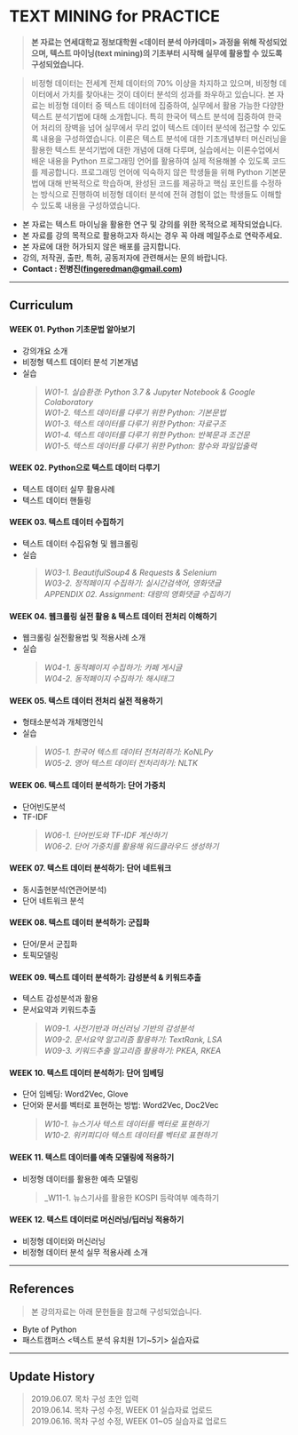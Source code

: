 # TEXT MINING for PRACTICE 

> **본 자료는 연세대학교 정보대학원 <데이터 분석 아카데미> 과정을 위해 작성되었으며, 텍스트 마이닝(text mining)의 기초부터 시작해 실무에 활용할 수 있도록 구성되었습니다.**

> 비정형 데이터는 전세계 전체 데이터의 70% 이상을 차지하고 있으며, 비정형 데이터에서 가치를 찾아내는 것이 데이터 분석의 성과를 좌우하고 있습니다. 본 자료는 비정형 데이터 중 텍스트 데이터에 집중하여, 실무에서 활용 가능한 다양한 텍스트 분석기법에 대해 소개합니다. 특히 한국어 텍스트 분석에 집중하여 한국어 처리의 장벽을 넘어 실무에서 무리 없이 텍스트 데이터 분석에 접근할 수 있도록 내용을 구성하였습니다. 이론은 텍스트 분석에 대한 기초개념부터 머신러닝을 활용한 텍스트 분석기법에 대한 개념에 대해 다루며, 실습에서는 이론수업에서 배운 내용을 Python 프로그래밍 언어를 활용하여 실제 적용해볼 수 있도록 코드를 제공합니다. 프로그래밍 언어에 익숙하지 않은 학생들을 위해 Python 기본문법에 대해 반복적으로 학습하며, 완성된 코드를 제공하고 핵심 포인트를 수정하는 방식으로 진행하여 비정형 데이터 분석에 전혀 경험이 없는 학생들도 이해할 수 있도록 내용을 구성하였습니다.

- 본 자료는 텍스트 마이닝을 활용한 연구 및 강의를 위한 목적으로 제작되었습니다.
- 본 자료를 강의 목적으로 활용하고자 하시는 경우 꼭 아래 메일주소로 연락주세요.
- 본 자료에 대한 허가되지 않은 배포를 금지합니다.
- 강의, 저작권, 출판, 특허, 공동저자에 관련해서는 문의 바랍니다.
- **Contact : 전병진(fingeredman@gmail.com)**

---
## Curriculum

#### WEEK 01. Python 기초문법 알아보기
- 강의개요 소개
- 비정형 텍스트 데이터 분석 기본개념
- 실습  
  > _W01-1. 실습환경: Python 3.7 & Jupyter Notebook & Google Colaboratory_  
  > _W01-2. 텍스트 데이터를 다루기 위한 Python: 기본문법_  
  > _W01-3. 텍스트 데이터를 다루기 위한 Python: 자료구조_  
  > _W01-4. 텍스트 데이터를 다루기 위한 Python: 반복문과 조건문_  
  > _W01-5. 텍스트 데이터를 다루기 위한 Python: 함수와 파일입출력_  

#### WEEK 02. Python으로 텍스트 데이터 다루기
- 텍스트 데이터 실무 활용사례
- 텍스트 데이터 핸들링

#### WEEK 03. 텍스트 데이터 수집하기
- 텍스트 데이터 수집유형 및 웹크롤링 
- 실습  
  > _W03-1. BeautifulSoup4 & Requests & Selenium_  
  > _W03-2. 정적페이지 수집하기: 실시간검색어, 영화댓글_  
  > _APPENDIX 02. Assignment: 대량의 영화댓글 수집하기_  
  
#### WEEK 04. 웹크롤링 실전 활용 & 텍스트 데이터 전처리 이해하기
- 웹크롤링 실전활용법 및 적용사례 소개
- 실습  
  > _W04-1. 동적페이지 수집하기: 카페 게시글_  
  > _W04-2. 동적페이지 수집하기: 해시태그_  
  
#### WEEK 05. 텍스트 데이터 전처리 실전 적용하기
- 형태소분석과 개체명인식
- 실습  
  > _W05-1. 한국어 텍스트 데이터 전처리하기: KoNLPy_  
  > _W05-2. 영어 텍스트 데이터 전처리하기: NLTK_

#### WEEK 06. 텍스트 데이터 분석하기: 단어 가중치
- 단어빈도분석
- TF-IDF  
  > _W06-1. 단어빈도와 TF-IDF 계산하기_  
  > _W06-2. 단어 가중치를 활용해 워드클라우드 생성하기_

#### WEEK 07. 텍스트 데이터 분석하기: 단어 네트워크
- 동시출현분석(연관어분석)
- 단어 네트워크 분석

#### WEEK 08. 텍스트 데이터 분석하기: 군집화
- 단어/문서 군집화
- 토픽모델링

#### WEEK 09. 텍스트 데이터 분석하기: 감성분석 & 키워드추출
- 텍스트 감성분석과 활용
- 문서요약과 키워드추출  
  > _W09-1. 사전기반과 머신러닝 기반의 감성분석_  
  > _W09-2. 문서요약 알고리즘 활용하기: TextRank, LSA_  
  > _W09-3. 키워드추출 알고리즘 활용하기: PKEA, RKEA_

#### WEEK 10. 텍스트 데이터 분석하기: 단어 임베딩
- 단어 임베딩: Word2Vec, Glove
- 단어와 문서를 벡터로 표현하는 방법: Word2Vec, Doc2Vec  
  > _W10-1. 뉴스기사 텍스트 데이터를 벡터로 표현하기_  
  > _W10-2. 위키피디아 텍스트 데이터를 벡터로 표현하기_

#### WEEK 11. 텍스트 데이터를 예측 모델링에 적용하기
- 비정형 데이터를 활용한 예측 모델링  
  > _W11-1. 뉴스기사를 활용한 KOSPI 등락여부 예측하기

#### WEEK 12. 텍스트 데이터로 머신러닝/딥러닝 적용하기
- 비정형 데이터와 머신러닝
- 비정형 데이터 분석 실무 적용사례 소개

---
## References
> 본 강의자료는 아래 문헌들을 참고해 구성되었습니다.
- Byte of Python
- 패스트캠퍼스 <텍스트 분석 유치원 1기~5기> 실습자료

---
## Update History
> 2019.06.07. 목차 구성 초안 입력  
> 2019.06.14. 목차 구성 수정, WEEK 01 실습자료 업로드    
> 2019.06.16. 목차 구성 수정, WEEK 01~05 실습자료 업로드    
